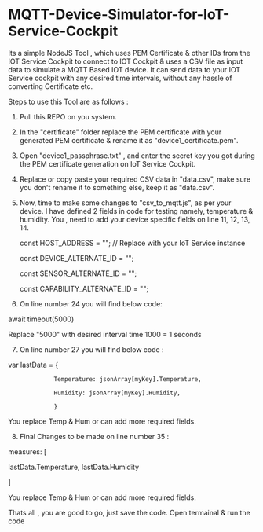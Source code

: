 # MQTT-Device-Simulator-for-IoT-Service-Cockpit
Its a simple NodeJS Tool , which uses PEM Certificate &amp; other IDs from the IOT Service Cockpit to connect to IOT Cockpit &amp; uses a CSV file as input data to simulate a MQTT Based IOT device. It can send data to your IOT Service cockpit with any desired time intervals, without any hassle of converting Certificate etc.

Steps to use this Tool are as follows :

1. Pull this REPO on you system.
2. In the "certificate" folder replace the PEM certificate with your generated PEM certificate & rename it as "device1_certificate.pem".
3. Open "device1_passphrase.txt" , and enter the secret key you got during the PEM certificate generation on IoT Service Cockpit.
4. Replace or copy paste your required CSV data in "data.csv", make sure you don't rename it to something else, keep it as "data.csv".
5. Now, time to make some changes to "csv_to_mqtt.js", as per your device. I have defined 2 fields in code for testing namely,
   temperature & humidity. 
   You , need to add your device specific fields on line 11, 12, 13, 14.
   
   const HOST_ADDRESS = ""; // Replace with your IoT Service instance
   
   const DEVICE_ALTERNATE_ID = "";
   
   const SENSOR_ALTERNATE_ID = "";
   
   const CAPABILITY_ALTERNATE_ID = "";

6. On line number 24 you will find below code:

await timeout(5000)

Replace "5000" with desired interval time 1000 = 1 seconds

7. On line number 27 you will find below code :

var lastData = {
                 
                 Temperature: jsonArray[myKey].Temperature,
                 
                 Humidity: jsonArray[myKey].Humidity,
                 
                 }                                                    
                                                      
You replace Temp & Hum or can add more required fields.

8. Final Changes to be made on line number 35 : 

measures: [

lastData.Temperature, lastData.Humidity

]

You replace Temp & Hum or can add more required fields.

Thats all , you are good to go, just save the code. Open termainal & run the code
